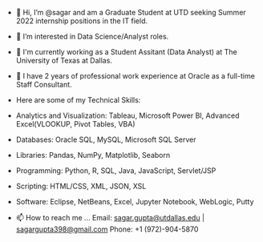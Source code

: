 - 👋 Hi, I’m @sagar and am a Graduate Student at UTD seeking Summer 2022 internship positions in the IT field.
- 👀 I’m interested in Data Science/Analyst roles.
- 🌱 I'm currently working as a Student Assitant (Data Analyst) at The University of Texas at Dallas.
- 💞️ I have 2 years of professional work experience at Oracle as a full-time Staff Consultant.

- Here are some of my Technical Skills:

- Analytics and Visualization: Tableau, Microsoft Power BI, Advanced Excel(VLOOKUP, Pivot Tables, VBA)

-  Databases: Oracle SQL, MySQL, Microsoft SQL Server

-  Libraries: Pandas, NumPy, Matplotlib, Seaborn

-  Programming: Python, R, SQL, Java, JavaScript, Servlet/JSP

-  Scripting: HTML/CSS, XML, JSON, XSL

-  Software: Eclipse, NetBeans, Excel, Jupyter Notebook, WebLogic, Putty

- 📫 How to reach me ...
Email: sagar.gupta@utdallas.edu | sagargupta398@gmail.com
Phone: +1 (972)-904-5870
